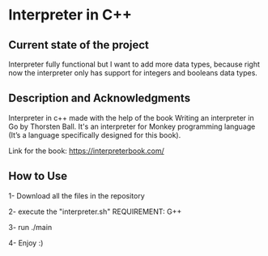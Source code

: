 # Interpreter in C++

## Current state of the project

  Interpreter fully functional but I want to add more data types, because right
  now the interpreter only has support for integers and booleans data types.

## Description and Acknowledgments

   Interpreter in c++ made with the help of the book Writing an interpreter in Go by Thorsten Ball. It's an interpreter for Monkey programming language (It’s a language specifically
designed for this book). <br />

Link for the book: https://interpreterbook.com/ <br />

## How to Use 

   1- Download all the files in the repository

   2- execute the "interpreter.sh"  REQUIREMENT: G++

   3- run ./main

   4- Enjoy :) 
